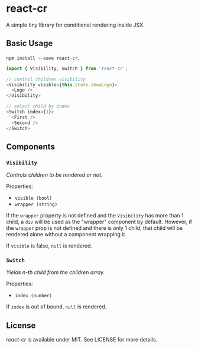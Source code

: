 # react-cr

A simple tiny library for conditional rendering inside JSX.

## Basic Usage

`npm install --save react-cr`.

```js
import { Visibility, Switch } from 'react-cr';

// control children visibility
<Visibility visible={this.state.showLogo}>
  <Logo />
</Visibility>

// select child by index
<Switch index={1}>
  <First />
  <Second />
</Switch>

```

## Components

### `Visibility`
*Controls children to be rendered or not.*

Properties:
* `visible (bool)`
* `wrapper (string)`

If the `wrapper` property is not defined and the `Visibility` has more than 1 child,
a `div` will be used as the "wrapper" component by default.
However, if the `wrapper` prop is not defined and there is only 1 child,
that child will be rendered alone without a component wrapping it.

If `visible` is false, `null` is rendered.

### `Switch`
*Yields n-th child from the children array.*

Properties:
* `index (number)`

If `index` is out of bound, `null` is rendered.

## License

*react-cr* is available under MIT. See LICENSE for more details.
